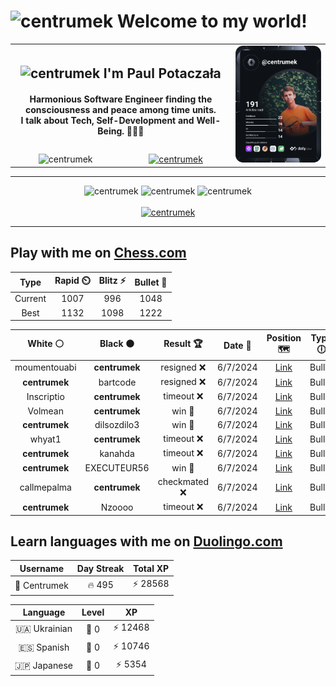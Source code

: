 <h1>
  <img
    src="https://emojis.slackmojis.com/emojis/images/1531849430/4246/blob-sunglasses.gif"
    width="30"
    alt="centrumek"
  />
  Welcome to my world!
</h1>

<table>
  <tbody>
    <tr>
      <td align="center" width="70%" colspan="2">
        <h2>
          <img
            src="https://raw.githubusercontent.com/MartinHeinz/MartinHeinz/master/wave.gif"
            width="30px"
            alt="centrumek"
          />
          I'm Paul Potaczała
        </h2>
        <h4>
          Harmonious Software Engineer finding the consciousness and peace among time units.
          <br/>
          I talk about Tech, Self-Development and Well-Being. 🌿🧘🚀
        </h4>
      </td>
      <td width="30%" rowspan="2">
        <a href="https://app.daily.dev/centrumek">
          <img
            src="./devcard.svg"
            alt="centrumek"
          />
        </a>
      </td>
    </tr>
    <tr align="center">
      <td>
        <img
          src="https://komarev.com/ghpvc/?username=centrumek&label=visitors&color=0e75b6&style=flat"
          alt="centrumek"
        >
      </td>
      <td>
        <a href="https://stackoverflow.com/users/14496012/centrumek">
          <img
            src="https://stackoverflow.com/users/flair/14496012.png?theme=dark"
            alt="centrumek"
          >
        </a>
      </td>
    </tr>
  </tbody>
</table>

---
<div align="center">
  <img 
    src="https://github-readme-stats.vercel.app/api?username=centrumek&show_icons=true&count_private=true&theme=dark&hide_border=true&hide=issues,contribs&bg_color=00000000"
    alt="centrumek"
  />
  <img
    src="https://github-readme-stats.vercel.app/api/top-langs/?username=centrumek&layout=compact&hide_border=true&theme=dark&bg_color=00000000&langs_count=6&exclude_repo=air-statistic-app"
    alt="centrumek"
  />
  <img 
    src="https://github-readme-streak-stats.herokuapp.com?user=centrumek&theme=dark&hide_border=true&background=FFFFFF00"
    alt="centrumek"
  />
  <br/>
  <br/>
  <a href="https://www.buymeacoffee.com/centrumek">
    <img
      src="https://cdn.buymeacoffee.com/buttons/v2/default-orange.png"
      height="50"
      width="210"
      alt="centrumek"
    />
  </a>
</div>

---

## Play with me on [Chess.com](https://www.chess.com/member/centrumek)

<div align="center">
<!--START_SECTION:chessStats-->
<!-- Automatically generated with https://github.com/Balastrong/chess-stats-action -->

| Type | Rapid ⏲️ | Blitz ⚡ | Bullet 🔫 |
|:---:|:---:|:---:|:---:|
| Current | 1007 | 996 | 1048 |
| Best | 1132 | 1098 | 1222 |

| White ⚪ | Black ⚫ | Result 🏆 | Date 📅 | Position 🗺️ | Type 🕕 |
|:---:|:---:|:---:|:---:|:---:|:---:|
| moumentouabi | **centrumek** | resigned ❌ | 6/7/2024 | <a href="http://www.ee.unb.ca/cgi-bin/tervo/fen.pl?select=r4r1k/pb6/1npN1p1p/1p1p3p/3P4/PB6/1PPQ1PPP/R3R1K1 b - -">Link</a> | Bullet |
| **centrumek** | bartcode | resigned ❌ | 6/7/2024 | <a href="http://www.ee.unb.ca/cgi-bin/tervo/fen.pl?select=2kr4/p1p4r/1p6/1bq1p3/4P1pP/1P1P2P1/P2K2B1/5R1R w - -">Link</a> | Bullet |
| Inscriptio | **centrumek** | timeout ❌ | 6/7/2024 | <a href="http://www.ee.unb.ca/cgi-bin/tervo/fen.pl?select=1n6/rb2b1k1/1pn3p1/p1p1p1p1/8/3q2B1/PP4QP/5RK1 b - -">Link</a> | Bullet |
| Volmean | **centrumek** | win 🥇 | 6/7/2024 | <a href="http://www.ee.unb.ca/cgi-bin/tervo/fen.pl?select=r6r/p2kNp1p/1p2p1p1/8/3P4/B1P2P2/P1P3KP/3R1R2 w - -">Link</a> | Bullet |
| **centrumek** | dilsozdilo3 | win 🥇 | 6/7/2024 | <a href="http://www.ee.unb.ca/cgi-bin/tervo/fen.pl?select=1R6/4rk2/1p4p1/2p3P1/2P2p2/1P2pP2/4K3/8 b - -">Link</a> | Bullet |
| whyat1 | **centrumek** | timeout ❌ | 6/7/2024 | <a href="http://www.ee.unb.ca/cgi-bin/tervo/fen.pl?select=8/5K2/8/8/6Q1/7P/4k3/8 b - -">Link</a> | Bullet |
| **centrumek** | kanahda | timeout ❌ | 6/7/2024 | <a href="http://www.ee.unb.ca/cgi-bin/tervo/fen.pl?select=7r/b4R2/1p1pk2r/pPp1p1p1/2P1P1P1/KP1P2QP/6BN/8 w - -">Link</a> | Bullet |
| **centrumek** | EXECUTEUR56 | win 🥇 | 6/7/2024 | <a href="http://www.ee.unb.ca/cgi-bin/tervo/fen.pl?select=5b2/p5rk/2R5/1p6/4P3/2P3p1/PP4K1/8 b - -">Link</a> | Bullet |
| callmepalma | **centrumek** | checkmated ❌ | 6/7/2024 | <a href="http://www.ee.unb.ca/cgi-bin/tervo/fen.pl?select=8/1p2q1b1/2np1kB1/p1p1pQ2/2P5/PP1P2P1/1B4KP/8 b - -">Link</a> | Bullet |
| **centrumek** | Nzoooo | timeout ❌ | 6/7/2024 | <a href="http://www.ee.unb.ca/cgi-bin/tervo/fen.pl?select=8/1p5p/pP3p2/8/1k6/3K2P1/8/8 w - -">Link</a> | Bullet |

<!--END_SECTION:chessStats-->
</div>

## Learn languages with me on [Duolingo.com](https://www.duolingo.com/profile/Centrumek)

<div align="center">
<!--START_SECTION:duolingoStats-->
<!-- Automatically generated with https://github.com/centrumek/duolingo-readme-stats-->

| Username | Day Streak | Total XP |
|:---:|:---:|:---:|
| 👤 Centrumek | 🔥 495 | ⚡ 28568 |

| Language | Level | XP |
|:---:|:---:|:---:|
| 🇺🇦 Ukrainian | 👑 0 | ⚡ 12468 |
| 🇪🇸 Spanish | 👑 0 | ⚡ 10746 |
| 🇯🇵 Japanese | 👑 0 | ⚡ 5354 |

<!--END_SECTION:duolingoStats-->
</div>
<!--
**centrumek/centrumek** is a ✨ _special_ ✨ repository because its `README.md` (this file) appears on your GitHub profile.

Here are some ideas to get you started:

- 🔭 I’m currently working on ...
- 🌱 I’m currently learning ...
- 👯 I’m looking to collaborate on ...
- 🤔 I’m looking for help with ...
- 💬 Ask me about ...
- 📫 How to reach me: ...
- 😄 Pronouns: ...
- ⚡ Fun fact: ...
-->
